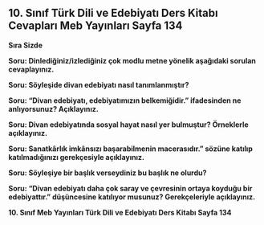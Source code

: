 ## 10. Sınıf Türk Dili ve Edebiyatı Ders Kitabı Cevapları Meb Yayınları Sayfa 134

**Sıra Sizde**

**Soru: Dinlediğiniz/izlediğiniz çok modlu metne yönelik aşağıdaki sorulan cevaplayınız.**

**Soru: Söyleşide divan edebiyatı nasıl tanımlanmıştır?**

**Soru: “Divan edebiyatı, edebiyatımızın belkemiğidir.” ifadesinden ne anlıyorsunuz? Açıklayınız.**

**Soru: Divan edebiyatında sosyal hayat nasıl yer bulmuştur? Örneklerle açıklayınız.**

**Soru: Sanatkârlık imkânsızı başarabilmenin macerasıdır.” sözüne katılıp katılmadığınızı gerekçesiyle açıklayınız.**

**Soru: Söyleşiye bir başlık verseydiniz bu başlık ne olurdu?**

**Soru: “Divan edebiyatı daha çok saray ve çevresinin ortaya koyduğu bir edebiyattır.” düşüncesine katılıyor musunuz? Gerekçeleriyle açıklayınız.**

**10. Sınıf Meb Yayınları Türk Dili ve Edebiyatı Ders Kitabı Sayfa 134**